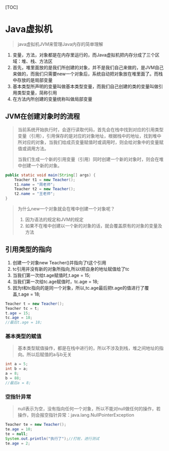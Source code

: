 [TOC]



# Java虚拟机

> java虚拟机JVM来管理Java内存的简单理解

1. 变量，方法，对象都是在内存里运行的，而Java虚拟机把内存分成了三个区域：堆、栈、方法区
2. 首先，堆里面放的是我们所创建的对象，并不是我们自己来做的，是JVM自己来做的，而我们只需要new一个对象后，系统自动把对象放在堆里面了。而栈中存放的是局部变量
3. 基本类型所声明的变量叫做基本类型变量，而我们自己创建的类的变量叫做引用类型变量，简称引用
4. 在方法内所创建的变量统称叫做局部变量

## JVM在创建对象时的流程

> ​	当前系统开始执行时，会逐行读取代码，首先会在栈中找到对应的引用类型变量（引用），引用保存的是对应的对象地址，根据栈中的地址，找到堆中所对应的对象，当我们给成员变量赋值时或调用时，则会给对象中的变量赋值或调用方法。
>
> ​	当我们生成一个新的引用变量（引用）同时创建一个新的对象时，则会在堆中创建一个新的对象。

```java
public static void main(String[] args) {
	Teacher t1 = new Teacher();
	t1.name = "周老师";
	Teacher t2 = new Teacher();
	t2.name = "王老师";
}
```

> 为什么new一个对象就会在堆中创建一个对象呢？
>
> 1. 因为语法的规定和JVM的规定
> 2. 如果不在堆中创建以一个新的对象的话，就会覆盖原有的对象的变量及方法



## 引用类型的指向

1. 创建一个对象new Teacher()并指向了t这个引用
2. tc引用并没有新的对象所指向,所以t把自身的地址赋值给了tc
3. 当我们第一次给t.age赋值时,t.age = 15;
4. 当我们第一次给tc.age赋值时，tc.age = 18;
5. 因为t和tc指向的是同一个对象，所以,tc.age最后把t.age的值进行了覆盖,t.age = 18;

```java
Teacher t = new Teacher();
Teacher tc = t;
t.age = 15;
tc.age = 18;
//最后t.age = 18;
```



### 基本类型的赋值

> 基本类型赋值操作，都是在栈中进行的，所以不涉及到栈，堆之间地址的指向。所以后赋值的a与b无关

```java
int a = 5;
int b = a;
a = 8;
b = 88;
//最后a = 8;
```



### 空指针异常

> null表示为空，没有指向任何一个对象，所以不能对null做任何的操作，若操作，则会报空指针异常：java.lang.NullPointerException

```java
Teacher te = new Teacher();
te.age = 10;
te = null;
System.out.println("执行了");//打桩，进行测试
te.age = 2;

```

